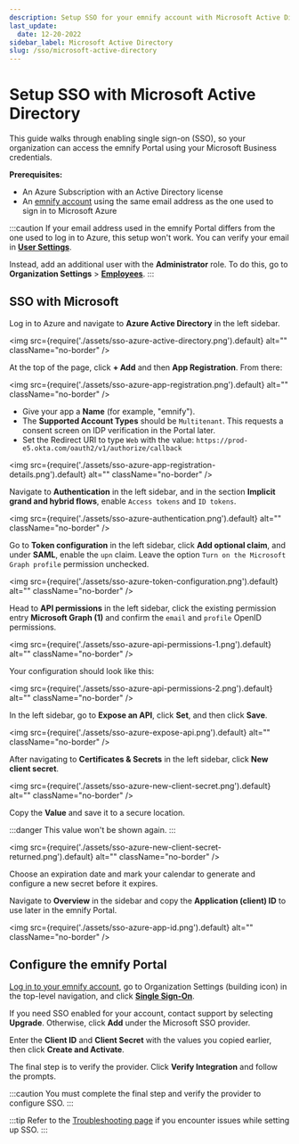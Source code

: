 ```yaml
---
description: Setup SSO for your emnify account with Microsoft Active Directory
last_update: 
  date: 12-20-2022
sidebar_label: Microsoft Active Directory
slug: /sso/microsoft-active-directory
---
```


# Setup SSO with Microsoft Active Directory

This guide walks through enabling single sign-on (SSO), so your organization can access the emnify Portal using your Microsoft Business credentials.

**Prerequisites:**

- An Azure Subscription with an Active Directory license
- An [emnify account](/quickstart) using the same email address as the one used to sign in to Microsoft Azure

:::caution
If your email address used in the emnify Portal differs from the one used to log in to Azure, this setup won't work.
You can verify your email in [**User Settings**](https://portal.emnify.com/user-settings).

Instead, add an additional user with the **Administrator** role.
To do this, go to **Organization Settings**&nbsp;<span aria-label="and then">></span> [**Employees**](https://portal.emnify.com/organisation-settings/users).
:::

## SSO with Microsoft

Log in to Azure and navigate to **Azure Active Directory** in the left sidebar.

<img
  src={require('./assets/sso-azure-active-directory.png').default}
  alt=""
  className="no-border"
/>

At the top of the page, click **+ Add** and then **App Registration**.
From there:

<img
  src={require('./assets/sso-azure-app-registration.png').default}
  alt=""
  className="no-border"
/>

- Give your app a **Name** (for example, "emnify").
- The **Supported Account Types** should be `Multitenant`.
This requests a consent screen on IDP verification in the Portal later. 
- Set the Redirect URI to type `Web` with the value: `https://prod-e5.okta.com/oauth2/v1/authorize/callback`

<img
  src={require('./assets/sso-azure-app-registration-details.png').default}
  alt=""
  className="no-border"
/>

Navigate to **Authentication** in the left sidebar, and in the section **Implicit grand and hybrid flows**, enable `Access tokens` and `ID tokens`.

<img
  src={require('./assets/sso-azure-authentication.png').default}
  alt=""
  className="no-border"
/>

Go to **Token configuration** in the left sidebar, click **Add optional claim**, and under **SAML**, enable the `upn` claim.
Leave the option `Turn on the Microsoft Graph profile` permission unchecked.

<img
  src={require('./assets/sso-azure-token-configuration.png').default}
  alt=""
  className="no-border"
/>

Head to **API permissions** in the left sidebar, click the existing permission entry **Microsoft Graph (1)** and confirm the `email` and `profile` OpenID permissions.

<img
  src={require('./assets/sso-azure-api-permissions-1.png').default}
  alt=""
  className="no-border"
/>

Your configuration should look like this:

<img
  src={require('./assets/sso-azure-api-permissions-2.png').default}
  alt=""
  className="no-border"
/>

In the left sidebar, go to **Expose an API**, click **Set**, and then click **Save**.

<img
  src={require('./assets/sso-azure-expose-api.png').default}
  alt=""
  className="no-border"
/>

After navigating to **Certificates & Secrets** in the left sidebar, click **New client secret**.

<img
  src={require('./assets/sso-azure-new-client-secret.png').default}
  alt=""
  className="no-border"
/>

Copy the **Value** and save it to a secure location.

:::danger
This value won't be shown again.
:::

<img
  src={require('./assets/sso-azure-new-client-secret-returned.png').default}
  alt=""
  className="no-border"
/>

Choose an expiration date and mark your calendar to generate and configure a new secret before it expires.

Navigate to **Overview** in the sidebar and copy the **Application (client) ID** to use later in the emnify Portal.

<img
  src={require('./assets/sso-azure-app-id.png').default}
  alt=""
  className="no-border"
/>

## Configure the emnify Portal

[Log in to your emnify account](https://portal.emnify.com/sign/), go to Organization Settings (building icon) in the top-level navigation, and click [**Single Sign-On**](https://portal.emnify.com/organisation-settings/federation).

If you need SSO enabled for your account, contact support by selecting **Upgrade**.
Otherwise, click **Add** under the Microsoft SSO provider.

Enter the **Client ID** and **Client Secret** with the values you copied earlier, then click **Create and Activate**.

The final step is to verify the provider.
Click **Verify Integration** and follow the prompts.

:::caution
You must complete the final step and verify the provider to configure SSO.
:::

:::tip
Refer to the [Troubleshooting page](/sso/troubleshooting#microsoft-active-directory) if you encounter issues while setting up SSO.
:::
